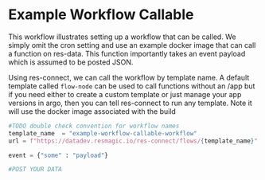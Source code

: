 # Example Workflow Callable

This workflow illustrates setting up a workflow that can be called. We simply omit the cron setting and use an example docker image
that can call a function on res-data. This function importantly takes an event payload which is assumed to be posted JSON. 

Using res-connect, we can call the workflow by template name. A default template called `flow-node` can be used to call functions without an /app but if you need either to create
a custom template or just manage your app versions in argo, then you can tell res-connect to run any template. Note it will use the docker image associated with the build


```python 
#TODO double check convention for workflow names
template_name  = "example-workflow-callable-workflow"
url = f"https://datadev.resmagic.io/res-connect/flows/{template_name}"

event = {"some" : "payload"}

#POST YOUR DATA
```


